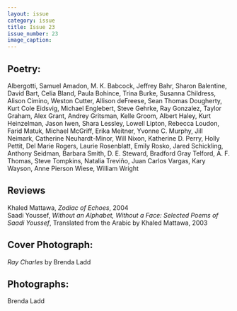 ```yaml
---
layout: issue
category: issue
title: Issue 23
issue_number: 23
image_caption: 
---
```


## Poetry:

Albergotti, Samuel Amadon, M. K. Babcock, Jeffrey Bahr, Sharon Balentine, David Bart, Celia Bland, Paula Bohince, Trina Burke, Susanna Childress, Alison Cimino, Weston Cutter, Allison deFreese, Sean Thomas Dougherty, Kurt Cole Eidsvig, Michael Englebert, Steve Gehrke, Ray Gonzalez, Taylor Graham, Alex Grant, Andrey Gritsman, Kelle Groom, Albert Haley, Kurt Heinzelman, Jason Iwen, Shara Lessley, Lowell Lipton, Rebecca Loudon, Farid Matuk, Michael McGriff, Erika Meitner, Yvonne C. Murphy, Jill Neimark, Catherine Neuhardt-Minor, Will Nixon, Katherine D. Perry, Holly Pettit, Del Marie Rogers, Laurie Rosenblatt, Emily Rosko, Jared Schickling, Anthony Seidman, Barbara Smith, D. E. Steward, Bradford Gray Telford, A. F. Thomas, Steve Tompkins, Natalia Treviño, Juan Carlos Vargas, Kary Wayson, Anne Pierson Wiese, William Wright  

## Reviews

Khaled Mattawa, *Zodiac of Echoes*, 2004  
Saadi Youssef, *Without an Alphabet, Without a Face: Selected Poems of Saadi Youssef*, Translated from the Arabic by Khaled Mattawa, 2003

## Cover Photograph:

*Ray Charles* by Brenda Ladd

## Photographs:

Brenda Ladd  